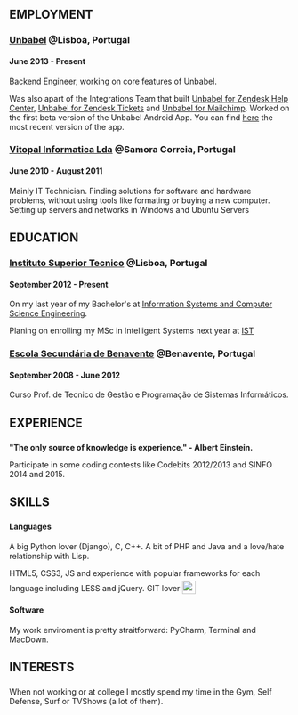 ## EMPLOYMENT

### <a href='https://www.unbabel.com/' target='_blank'>Unbabel</a> @Lisboa, Portugal
#### June 2013 - Present

<p>Backend Engineer, working on core features of Unbabel.</p>
<p>Was also apart of the Integrations Team that built <a href="http://translations.unbabel.com/zendesk/" target="_blank">Unbabel for Zendesk Help Center</a>, <a href="https://unbabel.com/products/#ZendeskSection" target="_blank">Unbabel for Zendesk Tickets</a> and <a href="https://unbabel.com/products/#MailchimpSection" target="_blank">Unbabel for Mailchimp</a>. Worked on the first beta version of the Unbabel Android App. You can find <a href="https://play.google.com/store/apps/details?id=co.unbabel" target="_blank">here</a> the most recent version of the app.</p>

<!--<p>Played around a bit on some research fields like Automatic Term Extraction and Transcription. This is useful to build glossaries. Also was apart the team that worked on TRATAHI, Seomthignt isad, that you can find here.</p>-->

### <a href='http://vitopal.pt/' target='_blank'>Vitopal Informatica Lda</a> @Samora Correia, Portugal
#### June 2010 - August 2011

<p>Mainly IT Technician. Finding solutions for software and hardware problems, without using tools like formating or buying a new computer. Setting up servers and networks in Windows and Ubuntu Servers</p>

<!--(Management and Administration systems.)-->

## EDUCATION

### <a href='http://tecnico.ulisboa.pt/' target='_blank'>Instituto Superior Tecnico</a> @Lisboa, Portugal
#### September 2012 - Present

<p>On my last year of my Bachelor's at <a href="https://fenix.tecnico.ulisboa.pt/cursos/leic-a" target="_blank">Information Systems and Computer Science Engineering</a>.
</p>
<p>Planing on enrolling my MSc in Intelligent Systems next year at <a href="http://tecnico.ulisboa.pt/" target="_blank">IST</a></p>

### <a href='#'>Escola Secund&aacute;ria de Benavente</a> @Benavente, Portugal
#### September 2008 - June 2012

<p>Curso Prof. de Tecnico de Gest&atilde;o e Programa&ccedil;&atilde;o de Sistemas Inform&aacute;ticos.</p>

## EXPERIENCE
### <span></span> 
#### <span></span>

<p><strong>"The only source of knowledge is experience." - Albert Einstein.</strong></p>
<p>Participate in some coding contests like Codebits 2012/2013 and SINFO 2014 and 2015.
</p>

<!--<p>Also, was behing 2015 Unbabel Hackathon.</p>-->


## SKILLS
### <span></span>
#### Languages

<p>A big Python lover (Django), C, C++. A bit of PHP and Java and a love/hate relationship with Lisp.</p>
<p>HTML5, CSS3, JS and experience with popular frameworks for each language including LESS and jQuery. GIT lover <img style="width:24px; top:5px; position:relative;" src="https://assets-cdn.github.com/images/modules/logos_page/Octocat.png" /></p>

### <span></span>
#### Software

<p>My work enviroment is pretty straitforward: PyCharm, Terminal and MacDown.</p>

## INTERESTS
### <span></span>
#### <span></span>

<p>When not working or at college I mostly spend my time in the Gym, Self Defense, Surf or TVShows (a lot of them).</p>
